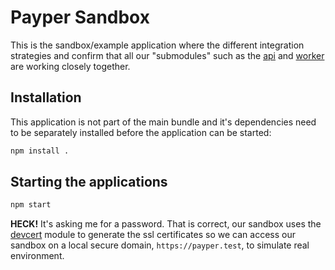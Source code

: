 # Payper Sandbox

This is the sandbox/example application where the different integration
strategies and confirm that all our "submodules" such as the [api] and [worker]
are working closely together.

## Installation

This application is not part of the main bundle and it's dependencies need to be
separately installed before the application can be started:

```sh
npm install .
```

## Starting the applications

```sh
npm start
```

**HECK!** It's asking me for a password. That is correct, our sandbox uses the 
[devcert] module to generate the ssl certificates so we can access our sandbox
on a local secure domain, `https://payper.test`, to simulate real environment.

[api]: https://github.com/3rd-Eden/payper/tree/main/api
[worker]: https://github.com/3rd-Eden/payper/tree/main/worker
[devcert]: https://www.npmjs.com/package/devcert
